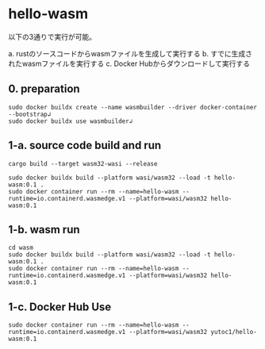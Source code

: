 # hello-wasm

以下の3通りで実行が可能。

a. rustのソースコードからwasmファイルを生成して実行する
b. すでに生成されたwasmファイルを実行する
c. Docker Hubからダウンロードして実行する

## 0. preparation

    sudo docker buildx create --name wasmbuilder --driver docker-container --bootstrap↲
    sudo docker buildx use wasmbuilder↲ 

## 1-a. source code build and run

    cargo build --target wasm32-wasi --release

    sudo docker buildx build --platform wasi/wasm32 --load -t hello-wasm:0.1 .
    sudo docker container run --rm --name=hello-wasm --runtime=io.containerd.wasmedge.v1 --platform=wasi/wasm32 hello-wasm:0.1

## 1-b. wasm run

    cd wasm
    sudo docker buildx build --platform wasi/wasm32 --load -t hello-wasm:0.1 .
    sudo docker container run --rm --name=hello-wasm --runtime=io.containerd.wasmedge.v1 --platform=wasi/wasm32 hello-wasm:0.1

## 1-c. Docker Hub Use

    sudo docker container run --rm --name=hello-wasm --runtime=io.containerd.wasmedge.v1 --platform=wasi/wasm32 yutoc1/hello-wasm:0.1
